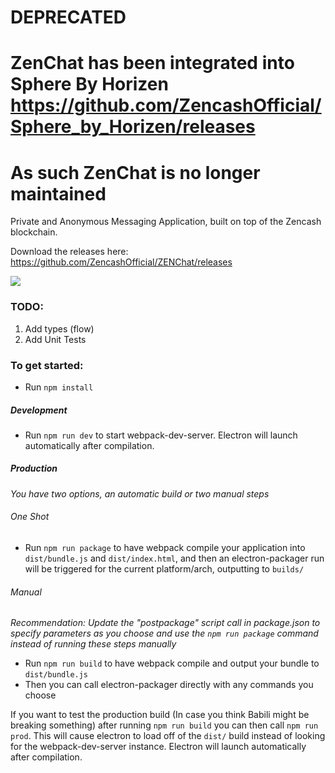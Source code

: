 # DEPRECATED
# ZenChat has been integrated into Sphere By Horizen https://github.com/ZencashOfficial/Sphere_by_Horizen/releases
# As such ZenChat is no longer maintained

Private and Anonymous Messaging Application, built on top of the Zencash blockchain.

Download the releases here: https://github.com/ZencashOfficial/ZENChat/releases

![](http://i.imgur.com/7Dc45pR.gif)

### TODO:
1. Add types (flow)
2. Add Unit Tests

### To get started:
* Run `npm install`

##### Development
* Run `npm run dev` to start webpack-dev-server. Electron will launch automatically after compilation.

##### Production
_You have two options, an automatic build or two manual steps_

###### One Shot
* Run `npm run package` to have webpack compile your application into `dist/bundle.js` and `dist/index.html`, and then an electron-packager run will be triggered for the current platform/arch, outputting to `builds/`

###### Manual
_Recommendation: Update the "postpackage" script call in package.json to specify parameters as you choose and use the `npm run package` command instead of running these steps manually_
* Run `npm run build` to have webpack compile and output your bundle to `dist/bundle.js`
* Then you can call electron-packager directly with any commands you choose

If you want to test the production build (In case you think Babili might be breaking something) after running `npm run build` you can then call `npm run prod`. This will cause electron to load off of the `dist/` build instead of looking for the webpack-dev-server instance. Electron will launch automatically after compilation.
